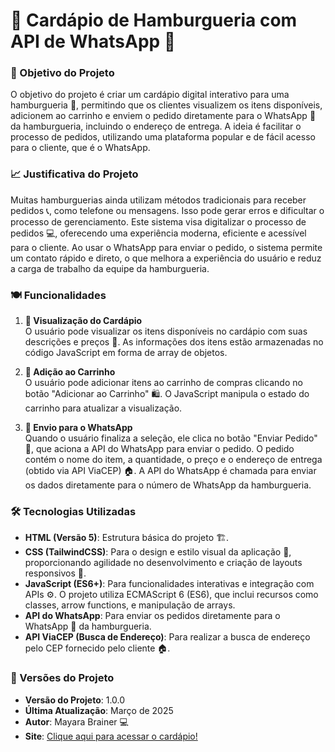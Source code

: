 # 🍔 Cardápio de Hamburgueria com API de WhatsApp 📱

### 🎯 Objetivo do Projeto

O objetivo do projeto é criar um cardápio digital interativo para uma hamburgueria 🍔, permitindo que os clientes visualizem os itens disponíveis, adicionem ao carrinho e enviem o pedido diretamente para o WhatsApp 📲 da hamburgueria, incluindo o endereço de entrega. A ideia é facilitar o processo de pedidos, utilizando uma plataforma popular e de fácil acesso para o cliente, que é o WhatsApp.

### 📈 Justificativa do Projeto

Muitas hamburguerias ainda utilizam métodos tradicionais para receber pedidos 📞, como telefone ou mensagens. Isso pode gerar erros e dificultar o processo de gerenciamento. Este sistema visa digitalizar o processo de pedidos 💻, oferecendo uma experiência moderna, eficiente e acessível para o cliente. Ao usar o WhatsApp para enviar o pedido, o sistema permite um contato rápido e direto, o que melhora a experiência do usuário e reduz a carga de trabalho da equipe da hamburgueria.

### 🍽️ Funcionalidades

1. **🍔 Visualização do Cardápio**  
   O usuário pode visualizar os itens disponíveis no cardápio com suas descrições e preços 💸. As informações dos itens estão armazenadas no código JavaScript em forma de array de objetos.

2. **🛒 Adição ao Carrinho**  
   O usuário pode adicionar itens ao carrinho de compras clicando no botão "Adicionar ao Carrinho" 🛍️. O JavaScript manipula o estado do carrinho para atualizar a visualização.

3. **📲 Envio para o WhatsApp**  
   Quando o usuário finaliza a seleção, ele clica no botão "Enviar Pedido" 📨, que aciona a API do WhatsApp para enviar o pedido. O pedido contém o nome do item, a quantidade, o preço e o endereço de entrega (obtido via API ViaCEP) 🏠. A API do WhatsApp é chamada para enviar os dados diretamente para o número de WhatsApp da hamburgueria.

### 🛠️ Tecnologias Utilizadas

- **HTML (Versão 5)**: Estrutura básica do projeto 🏗️.
- **CSS (TailwindCSS)**: Para o design e estilo visual da aplicação 🎨, proporcionando agilidade no desenvolvimento e criação de layouts responsivos 📱.
- **JavaScript (ES6+)**: Para funcionalidades interativas e integração com APIs ⚙️. O projeto utiliza ECMAScript 6 (ES6), que inclui recursos como classes, arrow functions, e manipulação de arrays.
- **API do WhatsApp**: Para enviar os pedidos diretamente para o WhatsApp 📲 da hamburgueria.
- **API ViaCEP (Busca de Endereço)**: Para realizar a busca de endereço pelo CEP fornecido pelo cliente 🏠.

### 📅 Versões do Projeto

- **Versão do Projeto**: 1.0.0
- **Última Atualização**: Março de 2025
- **Autor**: Mayara Brainer 💻
- **Site**: [Clique aqui para acessar o cardápio!](https://site-cardapio-hamburgueria.vercel.app/)


